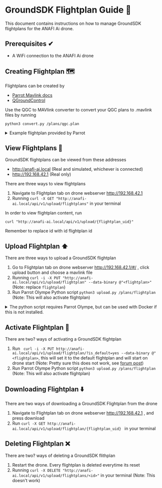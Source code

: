 # GroundSDK Flightplan Guide 📝

This document contains instructions on how to manage GroundSDK flightplans for the ANAFI Ai drone.

## Prerequisites ✔

* A WiFi connection to the ANAFI Ai drone

## Creating Flightplan 🗺️

Flightplans can be created by 
* [Parrot Mavlink docs](https://developer.parrot.com/docs/mavlink-flightplan/overview.html)
* [QGroundControl](https://docs.qgroundcontrol.com/master/en/getting_started/download_and_install.html)

Use the QGC to MAVlink converter to convert your QGC plans to .mavlink files by running
```
python3 convert.py /plans/qgc.plan
```

<details>
<summary> Example flightplan provided by Parrot </summary>
<br>

```
QGC WPL 120
0   1       3       22      15.000000       0.000000        0.000000        nan     48.878601       2.366549        15.000000       1
1   0       3       16      0.000000        0.000000        0.000000        0.000000        48.879000       2.366549        20.000000       1
2   0       2       2000    0.000000        1.000000        1.000000        1.000000        0.000000        0.000000        0.000000        1
3   0       2       93      10.000000       0.000000        0.000000        0.000000        0.000000        0.000000        0.000000        1
4   0       2       2001    0.000000        0.000000        0.000000        0.000000        0.000000        0.000000        0.000000        1
5   0       3       21      0.000000        0.000000        0.000000        nan     48.879139       2.367296        0.000000        1
```

This flightplan will tell the drone to takeoff, go to waypoint, take a picture, start capture, delay next mav command by 10 seconds, stop capture, and land at current position. Note that the coordinates are from the [Parrot HQ in Paris, France](https://www.google.com/maps/place/48%C2%B052'43.0%22N+2%C2%B021'59.6%22E/@48.878601,2.366549,17z/data=!3m1!4b1!4m5!3m4!1s0x0:0xe818b0ed41a88907!8m2!3d48.878601!4d2.366549), therefore it is not recommended to run this flightplan on your drone.

</details>


## View Flightplans 🧐

GroundSDK flightplans can be viewed from these addresses   
* http://anafi-ai.local (Real and simulated, whichever is connected)
* http://192.168.42.1 (Real only)

There are three ways to view flightplans

1. Navigate to Flightplan tab on drone webserver http://192.168.42.1
2. Running ```curl -X GET "http://anafi-ai.local/api/v1/upload/flightplans"``` in your terminal

In order to view flightplan content, run 
```
curl "http://anafi-ai.local/api/v1/upload/{flightplan_uid}" 
```
Remember to replace id with id flightplan id

## Upload Flightplan ⬆️

There are three ways to upload a GroundSDK flightplan

1. Go to Flightplan tab on drone webserver http://192.168.42.1/#/ , click upload button and choose a mavlink file
2. Running  ```curl -i -X PUT "http://anafi-ai.local/api/v1/upload/flightplan" --data-binary @"<flightplan>"``` (Note: replace ```flightplan```)
3. Run Parrot Olympe Python script ```python3 upload.py /plans/flightplan``` (Note: This will also activate flightplan)

<details>
<summary> The python script requires Parrot Olympe, but can be used with Docker if this is not installed.</summary>
To use the Dockerfile, you must first change its file content:
<br>

1. Open Dockerfile and change 
```
11. COPY ./olympe-scripts/gimbal.py .
12. ENTRYPOINT [ "python3", "gimbal.py" ]
```

to 

```
11. COPY upload.py .
12. ENTRYPOINT [ "python3", "upload.py", "./plans/flightplan"]
```
Remember to save the file and set the flightplan location "./plans/flightplan" to your own filepath.

2. Now build image from your terminal ``` docker build -t olympe:latest .```
3. Run the olympe dockerfile from your terminal``` docker run --network host olympe:latest```
</details>


## Activate Flightplan 🚀

There are two? ways of activating a GroundSDK flightplan

1. Run ``` curl -i -X PUT http://anafi-ai.local/api/v1/upload/flightplan/?is_default=yes --data-binary @"<flightplan>```, this will set it to the default flightplan and will start on drone start (Note: Pretty sure this does not work, see [forum post](https://forum.developer.parrot.com/t/too-many-ping-failures-when-connecting-using-docker/16655/4))
2. Run Parrot Olympe Python script ```python3 upload.py /plans/flightplan``` (Note: This will also activate flightplan)

## Downloading Flightplan ⬇️

There are two ways of downloading a GroundSDK Flightplan from the drone

1. Navigate to Flightplan tab on drone webserver http://192.168.42.1 , and press download
2. Run ```curl -X GET http://anafi-ai.local/api/v1/upload/flightplan/{flightplan_uid} ``` in your terminal

## Deleting Flightplan ❌

There are two? ways of deleting a GroundSDK flithplan

1. Restart the drone. Every flightplan is deleted everytime its reset
2. Running ```curl -X DELETE "http://anafi-ai.local/api/v1/upload/flightplans/<id>"``` in your terminal (Note: This doesn't work)
